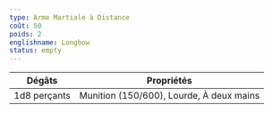 ```yaml
---
type: Arme Martiale à Distance
coût: 50
poids: 2
englishname: Longbow
status: empty
---
```


| Dégâts       | Propriétés                               |
| ------------ | ---------------------------------------- |
| 1d8 perçants | Munition (150/600), Lourde, À deux mains |
